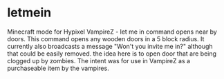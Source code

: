 letmein
=======

Minecraft mode for Hypixel VampireZ - let me in command opens near by doors. This command opens any wooden doors in a 5 block radius. It currently also broadcasts a message "Won't you invite me in?" although that could be easily removed. the idea here is to open door that are being clogged up by zombies. The intent was for use in VampireZ as a purchaseable item by the vampires. 
